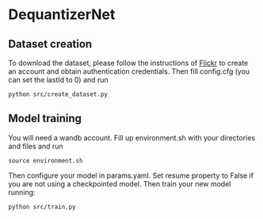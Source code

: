 # DequantizerNet

## Dataset creation
To download the dataset, please follow the instructions of [Flickr](https://www.flickr.com/services/api/) to create an account and obtain authentication credentials. Then fill config.cfg (you can set the lastId to 0) and run 
```
python src/create_dataset.py
```

## Model training
You will need a wandb account. Fill up environment.sh with your directories and files and run

```
source environment.sh
```

Then configure your model in params.yaml. Set resume property to False if you are not using a checkpointed model. Then train your new model running:
 ```
 python src/train.py
 ```
